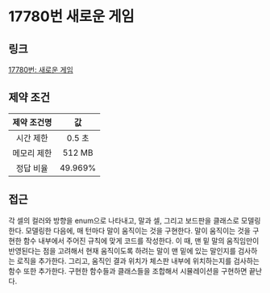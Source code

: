 # 17780번 새로운 게임

## 링크

[17780번: 새로운 게임](https://www.acmicpc.net/problem/17780)

## 제약 조건

| 제약 조건명 |   값    |
| :---------: | :-----: |
|  시간 제한  | 0.5 초  |
| 메모리 제한 | 512 MB  |
|  정답 비율  | 49.969% |

## 접근

각 셀의 컬러와 방향을 enum으로 나타내고, 말과 셀, 그리고 보드판을 클래스로 모델링한다. 모델링한 다음에, 매 턴마다 말이 움직이는 것을 구현한다. 말이 움직이는 것을 구현한 함수 내부에서 주어진 규칙에 맞게 코드를 작성한다. 이 때, 맨 밑 말의 움직임만이 반영된다는 점을 고려해서 현재 움직이도록 하려는 말이 맨 밑에 있는 말인지를 검사하는 로직을 추가한다. 그리고, 움직인 결과 위치가 체스판 내부에 위치하는지를 검사하는 함수 또한 추가한다. 구현한 함수들과 클래스들을 조합해서 시뮬레이션을 구현하면 끝난다.

